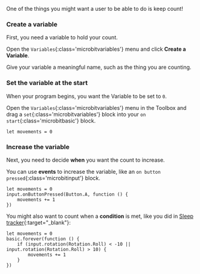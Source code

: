 One of the things you might want a user to be able to do is keep count!

### Create a variable

First, you need a variable to hold your count.

Open the `Variables`{:class='microbitvariables'} menu and click **Create a Variable**.

Give your variable a meaningful name, such as the thing you are counting.

### Set the variable at the start

When your program begins, you want the Variable to be set to `0`.

Open the `Variables`{:class='microbitvariables'} menu in the Toolbox and drag a `set`{:class='microbitvariables'} block into your `on start`{:class='microbitbasic'} block.

```microbit
let movements = 0
```

### Increase the variable

Next, you need to decide **when** you want the count to increase.

You can use **events** to increase the variable, like an `on button pressed`{:class='microbitinput'} block.

```microbit
let movements = 0
input.onButtonPressed(Button.A, function () {
    movements += 1
})
```

You might also want to count when a **condition** is met, like you did in [Sleep tracker](https://projects.raspberrypi.org/en/projects/sleep-tracker){:target="_blank"}:

```microbit
let movements = 0
basic.forever(function () {
    if (input.rotation(Rotation.Roll) < -10 || input.rotation(Rotation.Roll) > 10) {
        movements += 1
    }
})
```
